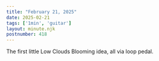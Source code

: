```yaml
---
title: "February 21, 2025"
date: 2025-02-21
tags: ['1min', 'guitar']
layout: minute.njk
postnumber: 418
---
```

The first little Low Clouds Blooming idea, all via loop pedal.  